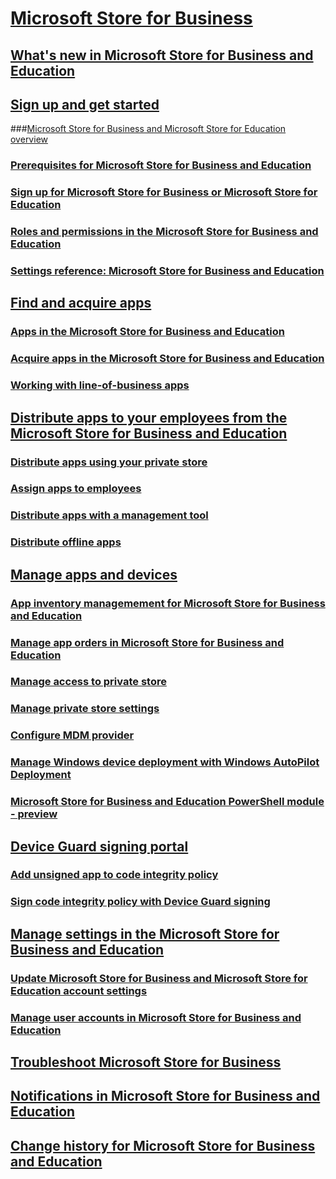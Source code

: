 # [Microsoft Store for Business](index.md)
## [What's new in Microsoft Store for Business and Education](whats-new-microsoft-store-business-education.md)
## [Sign up and get started](sign-up-microsoft-store-for-business-overview.md)
###[Microsoft Store for Business and Microsoft Store for Education overview](microsoft-store-for-business-overview.md)
### [Prerequisites for Microsoft Store for Business and Education](prerequisites-microsoft-store-for-business.md)
### [Sign up for Microsoft Store for Business or Microsoft Store for Education](sign-up-microsoft-store-for-business.md)
### [Roles and permissions in the Microsoft Store for Business and Education](roles-and-permissions-microsoft-store-for-business.md)
### [Settings reference: Microsoft Store for Business and Education](settings-reference-microsoft-store-for-business.md)
## [Find and acquire apps](find-and-acquire-apps-overview.md)
### [Apps in the Microsoft Store for Business and Education](apps-in-microsoft-store-for-business.md)
### [Acquire apps in the Microsoft Store for Business and Education](acquire-apps-microsoft-store-for-business.md)
### [Working with line-of-business apps](working-with-line-of-business-apps.md)
## [Distribute apps to your employees from the Microsoft Store for Business and Education](distribute-apps-to-your-employees-microsoft-store-for-business.md)
### [Distribute apps using your private store](distribute-apps-from-your-private-store.md)
### [Assign apps to employees](assign-apps-to-employees.md)
### [Distribute apps with a management tool](distribute-apps-with-management-tool.md)
### [Distribute offline apps](distribute-offline-apps.md)
## [Manage apps and devices](manage-apps-microsoft-store-for-business-overview.md)
### [App inventory managemement for Microsoft Store for Business and Education](app-inventory-management-microsoft-store-for-business.md)
### [Manage app orders in Microsoft Store for Business and Education](manage-orders-microsoft-store-for-business.md)
### [Manage access to private store](manage-access-to-private-store.md)
### [Manage private store settings](manage-private-store-settings.md)
### [Configure MDM provider](configure-mdm-provider-microsoft-store-for-business.md)
### [Manage Windows device deployment with Windows AutoPilot Deployment](add-profile-to-devices.md)
### [Microsoft Store for Business and Education PowerShell module - preview](microsoft-store-for-business-education-powershell-module.md)
## [Device Guard signing portal](device-guard-signing-portal.md)
### [Add unsigned app to code integrity policy](add-unsigned-app-to-code-integrity-policy.md)
### [Sign code integrity policy with Device Guard signing](sign-code-integrity-policy-with-device-guard-signing.md)
## [Manage settings in the Microsoft Store for Business and Education](manage-settings-microsoft-store-for-business.md)
### [Update Microsoft Store for Business and Microsoft Store for Education account settings](update-microsoft-store-for-business-account-settings.md)
### [Manage user accounts in Microsoft Store for Business and Education](manage-users-and-groups-microsoft-store-for-business.md)
## [Troubleshoot Microsoft Store for Business](troubleshoot-microsoft-store-for-business.md)
## [Notifications in Microsoft Store for Business and Education](notifications-microsoft-store-business.md)
## [Change history for Microsoft Store for Business and Education](sfb-change-history.md)

